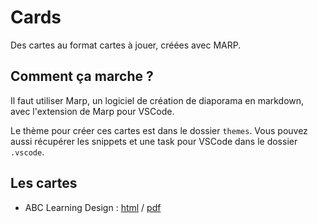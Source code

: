 # Cards

Des cartes au format cartes à jouer, créées avec MARP.

## Comment ça marche ?

Il faut utiliser Marp, un logiciel de création de diaporama en markdown, avec l'extension de Marp pour VSCode.

Le thème pour créer ces cartes est dans le dossier `themes`. Vous pouvez aussi récupérer les snippets et une task pour VSCode dans le dossier `.vscode`.

## Les cartes 

- ABC Learning Design : [html](ABC-Learning-Design.html) / [pdf](ABC-Learning-Design.pdf)
